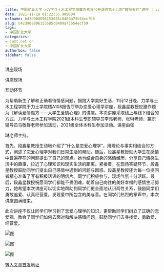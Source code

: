 ```yaml
---
title: 中国矿业大学->力学与土木工程学院举办素养公开课暨第十九期“教授有约”讲座 | cumt.net.cn
date: 2021-11-18 01:22:55.909604
urlname: b42d908896153685c0489a73b54ecfb9
slug: b42d908896153685c0489a73b54ecfb9
tags: 
- 中国矿业大学
categories:
- cumt.net.cn
- 中国矿业大学
authorbox: false
sidebar: false
---
```

讲座现场

讲座现场

互动环节  

为帮助新生了解和正确看待情感问题，拥抱大学美好生活，11月12日晚，力学与土木工程学院于力土学院楼A108报告厅举办恋爱心理学讲座，段鑫星教授应邀作题为《解读爱情魔方——大学生爱情心理》的讲座。本次讲座采取线上与线下结合的方式，力学与土木工程学院2021级本科生专职辅导员李亮老师、张琳老师、兼职辅导员马敬群老师参加活动，2021级全体本科生参加活动。讲座由张
<!--more-->
琳老师主持。

首先，段鑫星教授生动地介绍了“什么是恋爱心理学”，用理论与事实相结合的方式，阐述了恋爱心理学对我们日常生活的帮助。随后，段鑫星教授就大学生在感情中普遍存在的问题提出了自己的观点。她也结合自身的感情经历，分享自己情感生活中的趣事，拉近了心理知识和现实生活的距离。紧接着，在现场答疑环节，段鑫星教授鼓励同学们提出自己感情中遇到的问题与困惑。段鑫星教授还为每一位提问者精心准备了写有积极话语的明信片。同学们积极参与，现场气氛十分活跃。最后，段鑫星教授祝愿同学们都能不畏困难，朝着自己向往的美好幸福的感情生活努力，她希望本次讲座可以切实地帮助到同学们更全面地认识两性关系，鼓励同学们勇敢追爱、认真经营爱，发现爱中所包含的美与善。在同学们热烈的掌声中，本次讲座圆满结束。

此次讲座不仅让同学们学习到了恋爱心理学的知识，更帮助同学们树立了正确的恋爱观，教会了同学们如何去面对和解决感情问题，鼓励同学们去寻找爱、勇敢爱、经营爱。

![图](http://xwzx.cumt.edu.cn/_upload/article/images/bd/5c/4408ee8a47f68cef18177514844e/b554c559-9e6d-4f9b-8efc-140e5573ed2d.png)

![图](http://xwzx.cumt.edu.cn/_upload/article/images/bd/5c/4408ee8a47f68cef18177514844e/8b6992b2-7adb-4a81-bffe-df94db951e4f.jpg)

![图](http://xwzx.cumt.edu.cn/_upload/article/images/bd/5c/4408ee8a47f68cef18177514844e/f18715cd-12dc-4d9a-8d77-1c75cfec4d2d.png)

[转入文章首发地址](http://xwzx.cumt.edu.cn/55/3e/c523a611646/page.htm)